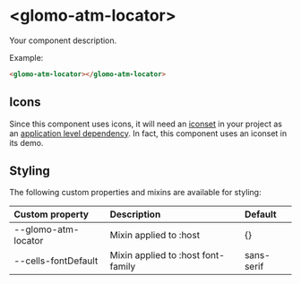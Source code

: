 # &lt;glomo-atm-locator&gt;

Your component description.

Example:
```html
<glomo-atm-locator></glomo-atm-locator>
```

## Icons

Since this component uses icons, it will need an [iconset](https://bbva.cellsjs.com/guides/best-practices/cells-icons.html) in your project as an [application level dependency](https://bbva.cellsjs.com/guides/advanced-guides/application-level-dependencies.html). In fact, this component uses an iconset in its demo.

## Styling

The following custom properties and mixins are available for styling:

| Custom property | Description     | Default        |
|:----------------|:----------------|:---------------|
| --glomo-atm-locator  | Mixin applied to :host     | {}  |
| --cells-fontDefault  | Mixin applied to :host font-family    | sans-serif  |
